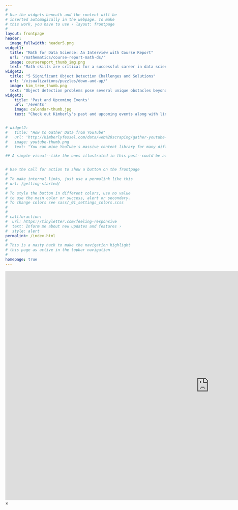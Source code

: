 ```yaml
---
#
# Use the widgets beneath and the content will be
# inserted automagically in the webpage. To make
# this work, you have to use › layout: frontpage
#
layout: frontpage
header:
  image_fullwidth: header5.png
widget1:
  title: "Math for Data Science: An Interview with Course Report"
  url: '/mathematics/course-report-math-ds/'
  image: coursereport_thumb_img.png
  text: "Math skills are critical for a successful career in data science. Find out why in this interview with Course Report."
widget2:
  title: "5 Significant Object Detection Challenges and Solutions"
  url: '/visualizations/puzzles/down-and-up/'
  image: kim_tree_thumb.png
  text: "Object detection problems pose several unique obstacles beyond what is required for image classification." 
widget3:
    title: 'Past and Upcoming Events'
    url: '/events'
    image: calendar-thumb.jpg
    text: "Check out Kimberly's past and upcoming events along with links to conference materials and meeting recaps."


# widget2:
#   title: "How to Gather Data from YouTube"
#   url: 'http://kimberlyfessel.com/data/web%20scraping/gather-youtube-data/'
#   image: youtube-thumb.png
#   text: "You can mine YouTube's massive content library for many different types of data.  This post provides instructions for obtaining the videos themselves, the video transcripts, as well as YouTube search results."

## A simple visual--like the ones illustrated in this post--could be all you need to find a solution to your next interview math puzzle."


# Use the call for action to show a button on the frontpage
#
# To make internal links, just use a permalink like this
# url: /getting-started/
#
# To style the button in different colors, use no value
# to use the main color or success, alert or secondary.
# To change colors see sass/_01_settings_colors.scss
#
#
# callforaction:
#  url: https://tinyletter.com/feeling-responsive
#  text: Inform me about new updates and features ›
#  style: alert
permalink: /index.html
#
# This is a nasty hack to make the navigation highlight
# this page as active in the topbar navigation
#
homepage: true
---
```



<div id="videoModal" class="reveal-modal large" data-reveal="">
   <div class="flex-video widescreen vimeo" style="display: block;">
     <iframe width="1280" height="720" src="https://www.youtube.com/embed/3b5zCFSmVvU" frameborder="0" allowfullscreen></iframe>
   </div>
  <a class="close-reveal-modal">&#215;</a>
</div>
